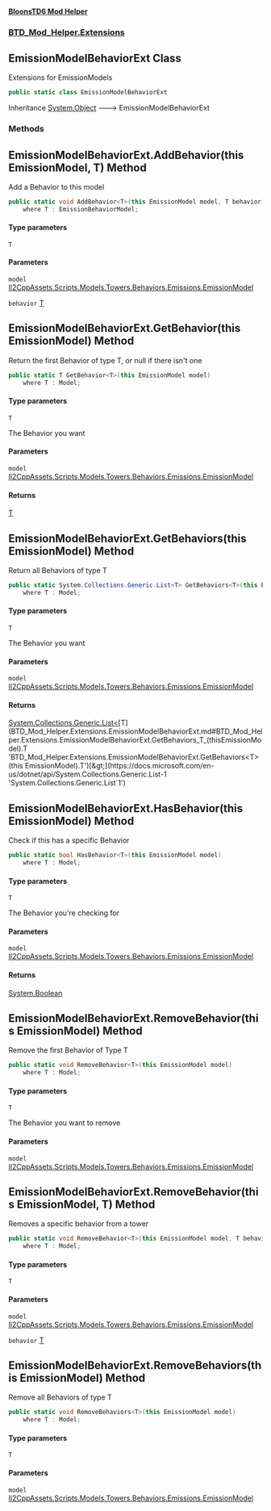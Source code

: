 #### [BloonsTD6 Mod Helper](README.md 'README')
### [BTD_Mod_Helper.Extensions](README.md#BTD_Mod_Helper.Extensions 'BTD_Mod_Helper.Extensions')

## EmissionModelBehaviorExt Class

Extensions for EmissionModels

```csharp
public static class EmissionModelBehaviorExt
```

Inheritance [System.Object](https://docs.microsoft.com/en-us/dotnet/api/System.Object 'System.Object') &#129106; EmissionModelBehaviorExt
### Methods

<a name='BTD_Mod_Helper.Extensions.EmissionModelBehaviorExt.AddBehavior_T_(thisEmissionModel,T)'></a>

## EmissionModelBehaviorExt.AddBehavior<T>(this EmissionModel, T) Method

Add a Behavior to this model

```csharp
public static void AddBehavior<T>(this EmissionModel model, T behavior)
    where T : EmissionBehaviorModel;
```
#### Type parameters

<a name='BTD_Mod_Helper.Extensions.EmissionModelBehaviorExt.AddBehavior_T_(thisEmissionModel,T).T'></a>

`T`
#### Parameters

<a name='BTD_Mod_Helper.Extensions.EmissionModelBehaviorExt.AddBehavior_T_(thisEmissionModel,T).model'></a>

`model` [Il2CppAssets.Scripts.Models.Towers.Behaviors.Emissions.EmissionModel](https://docs.microsoft.com/en-us/dotnet/api/Il2CppAssets.Scripts.Models.Towers.Behaviors.Emissions.EmissionModel 'Il2CppAssets.Scripts.Models.Towers.Behaviors.Emissions.EmissionModel')

<a name='BTD_Mod_Helper.Extensions.EmissionModelBehaviorExt.AddBehavior_T_(thisEmissionModel,T).behavior'></a>

`behavior` [T](BTD_Mod_Helper.Extensions.EmissionModelBehaviorExt.md#BTD_Mod_Helper.Extensions.EmissionModelBehaviorExt.AddBehavior_T_(thisEmissionModel,T).T 'BTD_Mod_Helper.Extensions.EmissionModelBehaviorExt.AddBehavior<T>(this EmissionModel, T).T')

<a name='BTD_Mod_Helper.Extensions.EmissionModelBehaviorExt.GetBehavior_T_(thisEmissionModel)'></a>

## EmissionModelBehaviorExt.GetBehavior<T>(this EmissionModel) Method

Return the first Behavior of type T, or null if there isn't one

```csharp
public static T GetBehavior<T>(this EmissionModel model)
    where T : Model;
```
#### Type parameters

<a name='BTD_Mod_Helper.Extensions.EmissionModelBehaviorExt.GetBehavior_T_(thisEmissionModel).T'></a>

`T`

The Behavior you want
#### Parameters

<a name='BTD_Mod_Helper.Extensions.EmissionModelBehaviorExt.GetBehavior_T_(thisEmissionModel).model'></a>

`model` [Il2CppAssets.Scripts.Models.Towers.Behaviors.Emissions.EmissionModel](https://docs.microsoft.com/en-us/dotnet/api/Il2CppAssets.Scripts.Models.Towers.Behaviors.Emissions.EmissionModel 'Il2CppAssets.Scripts.Models.Towers.Behaviors.Emissions.EmissionModel')

#### Returns
[T](BTD_Mod_Helper.Extensions.EmissionModelBehaviorExt.md#BTD_Mod_Helper.Extensions.EmissionModelBehaviorExt.GetBehavior_T_(thisEmissionModel).T 'BTD_Mod_Helper.Extensions.EmissionModelBehaviorExt.GetBehavior<T>(this EmissionModel).T')

<a name='BTD_Mod_Helper.Extensions.EmissionModelBehaviorExt.GetBehaviors_T_(thisEmissionModel)'></a>

## EmissionModelBehaviorExt.GetBehaviors<T>(this EmissionModel) Method

Return all Behaviors of type T

```csharp
public static System.Collections.Generic.List<T> GetBehaviors<T>(this EmissionModel model)
    where T : Model;
```
#### Type parameters

<a name='BTD_Mod_Helper.Extensions.EmissionModelBehaviorExt.GetBehaviors_T_(thisEmissionModel).T'></a>

`T`

The Behavior you want
#### Parameters

<a name='BTD_Mod_Helper.Extensions.EmissionModelBehaviorExt.GetBehaviors_T_(thisEmissionModel).model'></a>

`model` [Il2CppAssets.Scripts.Models.Towers.Behaviors.Emissions.EmissionModel](https://docs.microsoft.com/en-us/dotnet/api/Il2CppAssets.Scripts.Models.Towers.Behaviors.Emissions.EmissionModel 'Il2CppAssets.Scripts.Models.Towers.Behaviors.Emissions.EmissionModel')

#### Returns
[System.Collections.Generic.List&lt;](https://docs.microsoft.com/en-us/dotnet/api/System.Collections.Generic.List-1 'System.Collections.Generic.List`1')[T](BTD_Mod_Helper.Extensions.EmissionModelBehaviorExt.md#BTD_Mod_Helper.Extensions.EmissionModelBehaviorExt.GetBehaviors_T_(thisEmissionModel).T 'BTD_Mod_Helper.Extensions.EmissionModelBehaviorExt.GetBehaviors<T>(this EmissionModel).T')[&gt;](https://docs.microsoft.com/en-us/dotnet/api/System.Collections.Generic.List-1 'System.Collections.Generic.List`1')

<a name='BTD_Mod_Helper.Extensions.EmissionModelBehaviorExt.HasBehavior_T_(thisEmissionModel)'></a>

## EmissionModelBehaviorExt.HasBehavior<T>(this EmissionModel) Method

Check if this has a specific Behavior

```csharp
public static bool HasBehavior<T>(this EmissionModel model)
    where T : Model;
```
#### Type parameters

<a name='BTD_Mod_Helper.Extensions.EmissionModelBehaviorExt.HasBehavior_T_(thisEmissionModel).T'></a>

`T`

The Behavior you're checking for
#### Parameters

<a name='BTD_Mod_Helper.Extensions.EmissionModelBehaviorExt.HasBehavior_T_(thisEmissionModel).model'></a>

`model` [Il2CppAssets.Scripts.Models.Towers.Behaviors.Emissions.EmissionModel](https://docs.microsoft.com/en-us/dotnet/api/Il2CppAssets.Scripts.Models.Towers.Behaviors.Emissions.EmissionModel 'Il2CppAssets.Scripts.Models.Towers.Behaviors.Emissions.EmissionModel')

#### Returns
[System.Boolean](https://docs.microsoft.com/en-us/dotnet/api/System.Boolean 'System.Boolean')

<a name='BTD_Mod_Helper.Extensions.EmissionModelBehaviorExt.RemoveBehavior_T_(thisEmissionModel)'></a>

## EmissionModelBehaviorExt.RemoveBehavior<T>(this EmissionModel) Method

Remove the first Behavior of Type T

```csharp
public static void RemoveBehavior<T>(this EmissionModel model)
    where T : Model;
```
#### Type parameters

<a name='BTD_Mod_Helper.Extensions.EmissionModelBehaviorExt.RemoveBehavior_T_(thisEmissionModel).T'></a>

`T`

The Behavior you want to remove
#### Parameters

<a name='BTD_Mod_Helper.Extensions.EmissionModelBehaviorExt.RemoveBehavior_T_(thisEmissionModel).model'></a>

`model` [Il2CppAssets.Scripts.Models.Towers.Behaviors.Emissions.EmissionModel](https://docs.microsoft.com/en-us/dotnet/api/Il2CppAssets.Scripts.Models.Towers.Behaviors.Emissions.EmissionModel 'Il2CppAssets.Scripts.Models.Towers.Behaviors.Emissions.EmissionModel')

<a name='BTD_Mod_Helper.Extensions.EmissionModelBehaviorExt.RemoveBehavior_T_(thisEmissionModel,T)'></a>

## EmissionModelBehaviorExt.RemoveBehavior<T>(this EmissionModel, T) Method

Removes a specific behavior from a tower

```csharp
public static void RemoveBehavior<T>(this EmissionModel model, T behavior)
    where T : Model;
```
#### Type parameters

<a name='BTD_Mod_Helper.Extensions.EmissionModelBehaviorExt.RemoveBehavior_T_(thisEmissionModel,T).T'></a>

`T`
#### Parameters

<a name='BTD_Mod_Helper.Extensions.EmissionModelBehaviorExt.RemoveBehavior_T_(thisEmissionModel,T).model'></a>

`model` [Il2CppAssets.Scripts.Models.Towers.Behaviors.Emissions.EmissionModel](https://docs.microsoft.com/en-us/dotnet/api/Il2CppAssets.Scripts.Models.Towers.Behaviors.Emissions.EmissionModel 'Il2CppAssets.Scripts.Models.Towers.Behaviors.Emissions.EmissionModel')

<a name='BTD_Mod_Helper.Extensions.EmissionModelBehaviorExt.RemoveBehavior_T_(thisEmissionModel,T).behavior'></a>

`behavior` [T](BTD_Mod_Helper.Extensions.EmissionModelBehaviorExt.md#BTD_Mod_Helper.Extensions.EmissionModelBehaviorExt.RemoveBehavior_T_(thisEmissionModel,T).T 'BTD_Mod_Helper.Extensions.EmissionModelBehaviorExt.RemoveBehavior<T>(this EmissionModel, T).T')

<a name='BTD_Mod_Helper.Extensions.EmissionModelBehaviorExt.RemoveBehaviors_T_(thisEmissionModel)'></a>

## EmissionModelBehaviorExt.RemoveBehaviors<T>(this EmissionModel) Method

Remove all Behaviors of type T

```csharp
public static void RemoveBehaviors<T>(this EmissionModel model)
    where T : Model;
```
#### Type parameters

<a name='BTD_Mod_Helper.Extensions.EmissionModelBehaviorExt.RemoveBehaviors_T_(thisEmissionModel).T'></a>

`T`
#### Parameters

<a name='BTD_Mod_Helper.Extensions.EmissionModelBehaviorExt.RemoveBehaviors_T_(thisEmissionModel).model'></a>

`model` [Il2CppAssets.Scripts.Models.Towers.Behaviors.Emissions.EmissionModel](https://docs.microsoft.com/en-us/dotnet/api/Il2CppAssets.Scripts.Models.Towers.Behaviors.Emissions.EmissionModel 'Il2CppAssets.Scripts.Models.Towers.Behaviors.Emissions.EmissionModel')